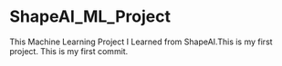 # ShapeAI_ML_Project
This Machine Learning Project I Learned from ShapeAI.This is my first project. 
This is my first commit.
